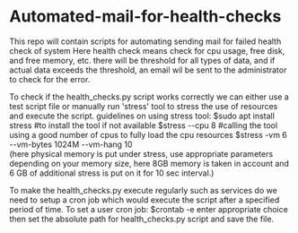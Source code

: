 # Automated-mail-for-health-checks
This repo will contain scripts for automating sending mail for failed health check of system
Here health check means check for cpu usage, free disk, and free memory, etc.
there will be threshold for all types of data, and if actual data exceeds the threshold,
an email wil be sent to the administrator to check for the error.

To check if the health_checks.py script works correctly we can either use a test script file or manually run 'stress' tool to stress the use of resources and execute the script.
guidelines on using stress tool:
$sudo apt install stress #to install the tool if not available
$stress --cpu 8 #calling the tool using a good number of cpus to fully load the cpu resources
$stress -vm 6 --vm-bytes 1024M --vm-hang 10  
(here physical memory is put under stress, use appropriate parameters depending on your memory size, here 8GB memory is taken in account and 6 GB of additional stress is put on it for 10 sec interval.)

To make the health_checks.py execute regularly such as services do we need to setup a cron job which would execute the script after a specified period of time.
To set a user cron job:
$crontab -e
enter appropriate choice then set the absolute path for health_checks.py script and save the file.
